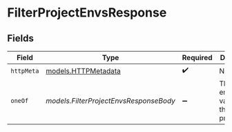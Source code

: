# FilterProjectEnvsResponse


## Fields

| Field                                                   | Type                                                    | Required                                                | Description                                             |
| ------------------------------------------------------- | ------------------------------------------------------- | ------------------------------------------------------- | ------------------------------------------------------- |
| `httpMeta`                                              | [models.HTTPMetadata](../models/httpmetadata.md)        | :heavy_check_mark:                                      | N/A                                                     |
| `oneOf`                                                 | *models.FilterProjectEnvsResponseBody*                  | :heavy_minus_sign:                                      | The list of environment variables for the given project |